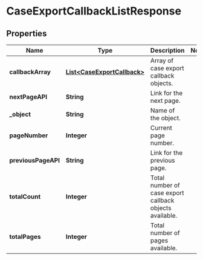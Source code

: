 

# CaseExportCallbackListResponse


## Properties

| Name | Type | Description | Notes |
|------------ | ------------- | ------------- | -------------|
|**callbackArray** | [**List&lt;CaseExportCallback&gt;**](CaseExportCallback.md) | Array of case export callback objects. |  |
|**nextPageAPI** | **String** | Link for the next page. |  |
|**_object** | **String** | Name of the object. |  |
|**pageNumber** | **Integer** | Current page number. |  |
|**previousPageAPI** | **String** | Link for the previous page. |  |
|**totalCount** | **Integer** | Total number of case export callback objects available. |  |
|**totalPages** | **Integer** | Total number of pages available. |  |



